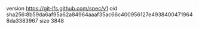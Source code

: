 version https://git-lfs.github.com/spec/v1
oid sha256:8b59da6af95a62a84964aaaf35ac66c400956127e49384004719648da3383967
size 3848

